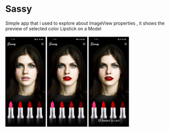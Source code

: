 # Sassy
Simple app that i used to explore about ImageView properties , it shows the preview of selected color Lipstick on a Model
<br><br>
<img style="width: 25%" src="Screenshot_2022-06-13-11-04-19-74_df93674b9bc1b3db96c8cbd38ca08527.jpg"/>
<img style="width: 25%" src="Screenshot_2022-06-13-11-04-23-49_df93674b9bc1b3db96c8cbd38ca08527.jpg"/>
<img style="width: 25%" src="Screenshot_2022-06-13-11-04-28-20_df93674b9bc1b3db96c8cbd38ca08527.jpg"/>
